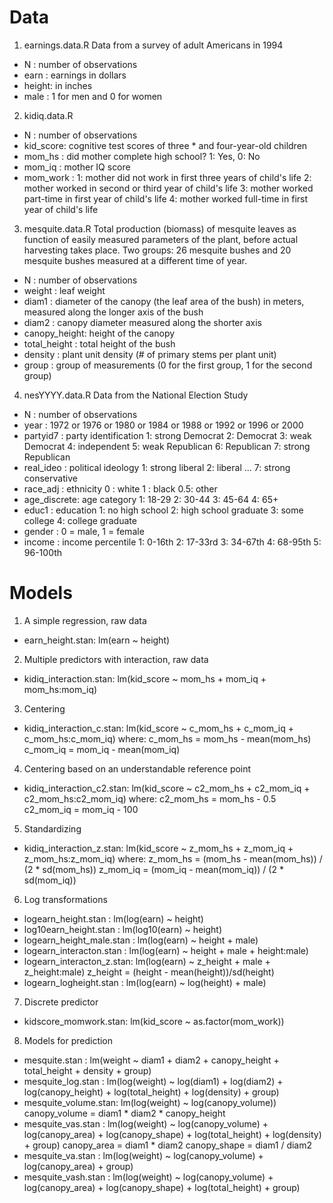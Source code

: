 Data
====

1. earnings.data.R
Data from a survey of adult Americans in 1994
  * N     : number of observations
  * earn  : earnings in dollars
  * height: in inches
  * male  : 1 for men and 0 for women

2. kidiq.data.R
  * N        : number of observations
  * kid_score: cognitive test scores of three  * and four-year-old children
  * mom_hs   : did mother complete high school? 1: Yes, 0: No
  * mom_iq   : mother IQ score
  * mom_work : 1: mother did not work in first three years of child's life
             2: mother worked in second or third year of child's life
             3: mother worked part-time in first year of child's life
             4: mother worked full-time in first year of child's life 

3. mesquite.data.R
Total production (biomass) of mesquite leaves as function of easily measured
parameters of the plant, before actual harvesting takes place.
Two groups: 26 mesquite bushes and 20 mesquite bushes measured at a different
time of year.
  * N            : number of observations
  * weight       : leaf weight
  * diam1        : diameter of the canopy (the leaf area of the bush)
                 in meters, measured along the longer axis of the bush
  * diam2        : canopy diameter measured along the shorter axis
  * canopy_height: height of the canopy
  * total_height : total height of the bush
  * density      : plant unit density (# of primary stems per plant unit)
  * group        : group of measurements (0 for the first group,
                 1 for the second group)

4. nesYYYY.data.R
Data from the National Election Study
  * N           : number of observations
  * year        : 1972 or 1976 or 1980 or 1984 or 1988 or 1992 or 1996 or 2000
  * partyid7    : party identification
                1: strong Democrat
                2: Democrat
                3: weak Democrat
                4: independent
                5: weak Republican
                6: Republican
                7: strong Republican
  * real_ideo   : political ideology
                1: strong liberal
                2: liberal
                ...
                7: strong conservative
  * race_adj    : ethnicity
                0  : white
                1  : black
                0.5: other
  * age_discrete: age category
                1: 18-29
                2: 30-44
                3: 45-64
                4: 65+
  * educ1       : education
                1: no high school
                2: high school graduate
                3: some college
                4: college graduate
  * gender      : 0 = male, 1 = female
  * income      : income percentile
                1: 0-16th
                2: 17-33rd
                3: 34-67th
                4: 68-95th
                5: 96-100th

Models
======

1. A simple regression, raw data
  * earn_height.stan: lm(earn ~ height)

2. Multiple predictors with interaction, raw data
  * kidiq_interaction.stan: lm(kid_score ~ mom_hs + mom_iq + mom_hs:mom_iq)

3. Centering
  * kidiq_interaction_c.stan: lm(kid_score ~ c_mom_hs + c_mom_iq 
                                             + c_mom_hs:c_mom_iq)
    where:
      c_mom_hs = mom_hs - mean(mom_hs)
      c_mom_iq = mom_iq - mean(mom_iq)

4. Centering based on an understandable reference point
  * kidiq_interaction_c2.stan: lm(kid_score ~ c2_mom_hs + c2_mom_iq 
                                              + c2_mom_hs:c2_mom_iq)
    where:
      c2_mom_hs = mom_hs - 0.5
      c2_mom_iq = mom_iq - 100

5. Standardizing
  * kidiq_interaction_z.stan: lm(kid_score ~ z_mom_hs + z_mom_iq
                                             + z_mom_hs:z_mom_iq)
    where:
      z_mom_hs = (mom_hs - mean(mom_hs)) / (2 * sd(mom_hs))
      z_mom_iq = (mom_iq - mean(mom_iq)) / (2 * sd(mom_iq))

6. Log transformations
  * logearn_height.stan      : lm(log(earn) ~ height)
  * log10earn_height.stan    : lm(log10(earn) ~ height)
  * logearn_height_male.stan : lm(log(earn) ~ height + male)
  * logearn_interacton.stan  : lm(log(earn) ~ height + male + height:male)
  * logearn_interacton_z.stan: lm(log(earn) ~ z_height + male + z_height:male)
                               z_height = (height - mean(height))/sd(height)
  * logearn_logheight.stan   : lm(log(earn) ~ log(height) + male)

7. Discrete predictor
  * kidscore_momwork.stan: lm(kid_score ~ as.factor(mom_work))

8. Models for prediction
  * mesquite.stan       : lm(weight ~ diam1 + diam2 + canopy_height + total_height
                                      + density + group)
  * mesquite_log.stan   : lm(log(weight) ~ log(diam1) + log(diam2) 
                                           + log(canopy_height) 
                                           + log(total_height) + log(density) 
                                           + group)
  * mesquite_volume.stan: lm(log(weight) ~ log(canopy_volume))
                          canopy_volume = diam1 * diam2 * canopy_height
  * mesquite_vas.stan   : lm(log(weight) ~ log(canopy_volume) + log(canopy_area)
                                           + log(canopy_shape) + log(total_height)
                                           + log(density) + group)
                          canopy_area = diam1 * diam2
                          canopy_shape = diam1 / diam2
  * mesquite_va.stan    : lm(log(weight) ~ log(canopy_volume) 
                                           + log(canopy_area) + group)
  * mesquite_vash.stan  : lm(log(weight) ~ log(canopy_volume) + log(canopy_area)
                                           + log(canopy_shape) 
                                           + log(total_height) + group)
